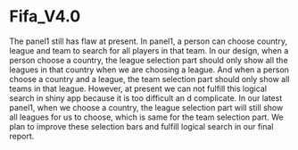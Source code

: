 # Fifa_V4.0
The panel1 still has flaw at present. In panel1, a person can choose country, league and team to search for all players in that team. In our design, when a person choose a country, the league selection part should only show all the leagues in that country when we are choosing a league. And when a person choose a country and a league, the team selection part should only show all teams in that league. However, at present we can not fulfill this logical search in shiny app because it is too difficult an d complicate. In our latest panel1, when we choose a country, the league selection part will still show all leagues for us to choose, which is same for the team selection part. We plan to improve these selection bars and fulfill logical search in our final report.
